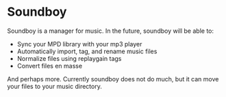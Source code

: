 # Soundboy #

Soundboy is a manager for music. In the future, soundboy will be able to:

+ Sync your MPD library with your mp3 player
+ Automatically import, tag, and rename music files
+ Normalize files using replaygain tags
+ Convert files en masse

And perhaps more. Currently soundboy does not do much, but it can move your files to your music directory.
